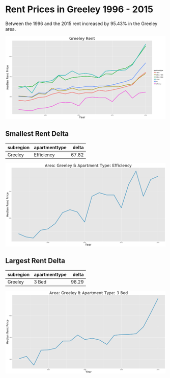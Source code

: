 Rent Prices in Greeley 1996 - 2015
================

Between the 1996 and the 2015 rent increased by 95.43% in the Greeley area.

![](../images/greeley.png)

Smallest Rent Delta
-------------------

| subregion | apartmenttype |  delta|
|:----------|:--------------|------:|
| Greeley   | Efficiency    |  67.82|

![](../images/rentDecrease/greeley.png)

Largest Rent Delta
------------------

| subregion | apartmenttype |  delta|
|:----------|:--------------|------:|
| Greeley   | 3 Bed         |  98.29|

![](../images/rentIncrease/greeley.png)
